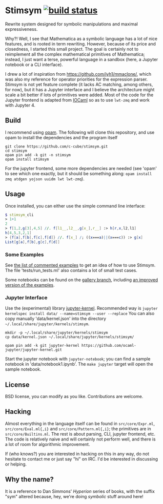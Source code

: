 # Stimsym [![build status](https://travis-ci.org/c-cube/stimsym.svg?branch=master)](https://travis-ci.org/c-cube/stimsym)

Rewrite system designed for symbolic manipulations and maximal expressiveness.

Why?! Well, I see that Mathematica as a symbolic language has a lot of
nice features, and is rooted in term rewriting. However, because of
its price and closedness, I started this small project. The goal is certainly
not to reimplement all the complex mathematical primitives of Mathematica;
instead, I just want a terse, powerful language in a sandbox (here, a Jupyter
notebook or a CLI interface).

I drew a lot of inspiration from https://github.com/jyh1/mmaclone/, which
was also my reference for operator priorities for the expression parser.
Stimsym is not yet feature complete (it lacks AC matching, among others,
for now), but it has a Jupyter interface and I believe the architecture might
scale a bit better if lots of primitives were added. Most of the code
for the Jupyter frontend is adapted from
[IOCaml](https://github.com/andrewray/iocaml)
so as to use `lwt-zmq` and work with Jupyter 4.

## Build

I recommend using [opam](https://opam.ocaml.org). The following will
clone this repository, and use opam to install the dependencies and
the program itself

```
git clone https://github.com/c-cube/stimsym.git
cd stimsym
opam pin add -k git -n stimsym
opam install stimsym
```

For the jupyter frontend, some more dependencies are needed (see 'opam' to
see which one exactly, but it should be something along:
`opam install zmq atdgen yojson uuidm lwt lwt-zmq`).

## Usage

Once installed, you can either use the simple command line interface:

```mathematica
$ stimsym_cli
> 1+1
2
> f[1,2,g[3],4,5] //. f[l1__,l2__,g[x_],r__] :> h[r,x,l2,l1]
h[4,5,3,2,1]
> {f[a],f[b],f[c],f[d]} //. f[x_] /; ((x===a)||(x===c)) :> g[x]
List[g[a],f[b],g[c],f[d]]
```

### Some Examples

See [the list of commented examples](doc/examples.adoc) to
get an idea of how to use Stimsym.
The file 'tests/run_tests.ml' also contains a lot of small test cases.

Some notebooks can be found on
the [gallery branch](https://github.com/c-cube/stimsym/tree/gallery),
including [an improved version of the examples](https://github.com/c-cube/stimsym/blob/gallery/data/notebook_examples.ipynb).

### Jupyter Interface

Use the (experimental) library
[jupyter-kernel](https://github.com/ocaml-jupyter/jupyter-kernel).
Recommended way is
`jupyter kernelspec install data/ --name=stimsym --user --replace`
You can also copy manually 'data/kernel.json' into the directory
`~/.local/share/jupyter/kernels/stimsym`.

```
mkdir -p ~/.local/share/jupyter/kernels/stimsym
cp data/kernel.json ~/.local/share/jupyter/kernels/stimsym/

opam pin add -k git jupyter-kernel https://github.com/ocaml-jupyter/jupyter-kernel.git
```

Start the jupyter notebook with `jupyter-notebook`;
you can find a sample notebook in 'data/notebook1.ipynb'. The `make jupyter`
target will open the sample notebook.

## License

BSD license, you can modify as you like. Contributions are welcome.

## Hacking

Almost everything in the language itself can be found in `src/core/Expr.ml`,
`src/core/Eval.ml{,i}` and `src/core/Pattern.ml{,i}`;
the primitives are in `src/core/Builtins.ml`.
The rest is about parsing, CLI, jupyter frontend, etc. The code is relatively
naive and will certainly not perform well, and there is a lot of room for
algorithmic improvement.

If (who knows?) you are interested in hacking on this in any way, do not
hesitate to contact me or just say "hi" on IRC. I'd be interested in
discussing or helping.

## Why the name?

It is a reference to Dan Simmons' _Hyperion_ series of books, with the
suffix "sym" altered because, hey, we're doing _symbolic_ stuff around here!

